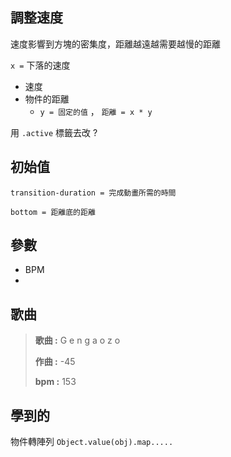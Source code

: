 ## 調整速度

速度影響到方塊的密集度，距離越遠越需要越慢的距離

`x =` 下落的速度 

+ 速度
+ 物件的距離
  +  `y = 固定的值` ， `距離 = x * y`

用 `.active` 標籤去改 ?



## 初始值

`transition-duration = 完成動畫所需的時間`

`bottom = 距離底的距離`



## 參數

+ BPM
+ 





## 歌曲

> **歌曲 :** G e n g a o z o
>
> **作曲 :** -45
>
> **bpm :** 153



## 學到的

物件轉陣列 `Object.value(obj).map.....`